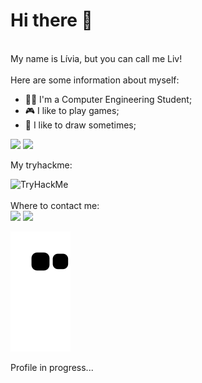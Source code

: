 # Hi there 👋

<!--
**Liv606/Liv606** is a ✨ _special_ ✨ repository because its `README.md` (this file) appears on your GitHub profile.

Here are some ideas to get you started:

- 🔭 I’m currently working on ...
- 🌱 I’m currently learning ...
- 👯 I’m looking to collaborate on ...
- 🤔 I’m looking for help with ...
- 💬 Ask me about ...
- 📫 How to reach me: ...
- 😄 Pronouns: ...
- ⚡ Fun fact: ...
-->

<br>
My name is Lívia, but you can call me Liv! <br>
<br>
Here are some information about myself:

- 👩‍💻 I'm a Computer Engineering Student;
- 🎮 I like to play games;
- 🎨 I like to draw sometimes;

<div>
  <a href-"https://github.com/Liv606"></a>
  <img width="48%" src="https://github-readme-stats.vercel.app/api?username=Liv606&show_icons=true&theme=radical&include_all_commits=true&count_private=true"/>
  <img width="35%" src="https://github-readme-stats.vercel.app/api/top-langs/?username=Liv606&layout=compact&langs_count=16&theme=radical"/>
<div/>
  
My tryhackme:
  <div>
    <img src="https://tryhackme-badges.s3.amazonaws.com/Liv606.png" alt="TryHackMe">
  </div>
  <br>
Where to contact me:
    
<div>
  <a href="https://www.linkedin.com/in/lívia-spiller"><img src="https://img.shields.io/badge/-LinkedIn-%230077B5?style=for-the-badge&logo=linkedin&logoColor=white" target="_blank"></a>
  <a href = "mailto:livia.spiller@gmail.com"><img src="https://img.shields.io/badge/Gmail-D14836?style=for-the-badge&logo=gmail&logoColor=white" target="_blank"></a>
</div>
    
![snake gif](https://github.com/Liv606/Liv606/blob/output/github-contribution-grid-snake.svg)
  
Profile in progress...
